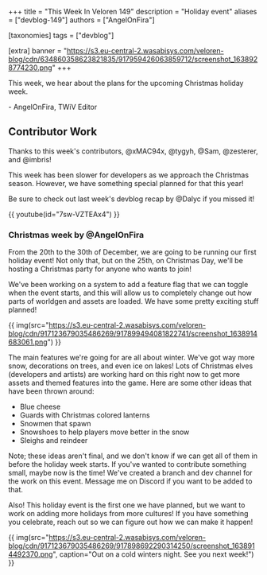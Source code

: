 +++
title = "This Week In Veloren 149"
description = "Holiday event"
aliases = ["devblog-149"]
authors = ["AngelOnFira"]

[taxonomies]
tags = ["devblog"]

[extra]
banner = "https://s3.eu-central-2.wasabisys.com/veloren-blog/cdn/634860358623821835/917959426063859712/screenshot_1638928774230.png"
+++

This week, we hear about the plans for the upcoming Christmas holiday week.

\- AngelOnFira, TWiV Editor

## Contributor Work

Thanks to this week's contributors, @xMAC94x, @tygyh, @Sam, @zesterer, and
@imbris!

This week has been slower for developers as we approach the Christmas season.
However, we have something special planned for that this year!

Be sure to check out last week's devblog recap by @Dalyc if you missed it!

{{
  youtube(id="7sw-VZTEAx4")
}}

### Christmas week by @AngelOnFira

From the 20th to the 30th of December, we are going to be running our first
holiday event! Not only that, but on the 25th, on Christmas Day, we'll be
hosting a Christmas party for anyone who wants to join!

We've been working on a system to add a feature flag that we can toggle when the
event starts, and this will allow us to completely change out how parts of
worldgen and assets are loaded. We have some pretty exciting stuff planned!

{{
  img(src="https://s3.eu-central-2.wasabisys.com/veloren-blog/cdn/917123679035486269/917899494081822741/screenshot_1638914683061.png")
}}

The main features we're going for are all about winter. We've got way more snow,
decorations on trees, and even ice on lakes! Lots of Christmas elves (developers
and artists) are working hard on this right now to get more assets and themed
features into the game. Here are some other ideas that have been thrown around:

- Blue cheese
- Guards with Christmas colored lanterns
- Snowmen that spawn
- Snowshoes to help players move better in the snow
- Sleighs and reindeer

Note; these ideas aren't final, and we don't know if we can get all of them in
before the holiday week starts. If you've wanted to contribute something small,
maybe now is the time! We've created a branch and dev channel for the work on
this event. Message me on Discord if you want to be added to that.

Also! This holiday event is the first one we have planned, but we want to work
on adding more holidays from more cultures! If you have something you celebrate,
reach out so we can figure out how we can make it happen!

{{
  img(src="https://s3.eu-central-2.wasabisys.com/veloren-blog/cdn/917123679035486269/917898692290314250/screenshot_1638914492370.png",
  caption="Out on a cold winters night. See you next week!")
}}
